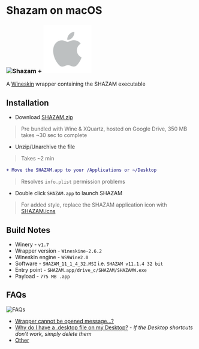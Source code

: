 # Shazam on macOS

### ![Shazam](https://github.com/Infinite-Actuary/ShazamOSX/blob/master/images/SHAZAM.ico) **+** ![Mac](https://github.com/Infinite-Actuary/ShazamOSX/blob/master/images/mac-logo.png)

A [Wineskin](http://wineskin.urgesoftware.com/) wrapper containing the SHAZAM executable

## Installation
* Download [SHAZAM.zip](https://drive.google.com/uc?export=download&id=0B-AQnNb1hM3_MlVUVVc1YzAtWjQ)
> Pre bundled with Wine & XQuartz, hosted on Google Drive, 350 MB takes ~30 sec to complete
* Unzip/Unarchive the file
> Takes ~2 min

```diff
+ Move the SHAZAM.app to your /Applications or ~/Desktop
```
> Resolves `info.plist` permission problems
* Double click `SHAZAM.app` to launch SHAZAM
> For added style, replace the SHAZAM application icon with [SHAZAM.icns](https://github.com/Infinite-Actuary/ShazamOSX/blob/master/images/SHAZAM.icns?raw=true)

## Build Notes

* Winery - `v1.7`
* Wrapper version - `Wineskine-2.6.2`
* Wineskin engine - `WS9Wine2.0`
* Software - `SHAZAM_11_1_4_32.MSI` i.e. `SHAZAM v11.1.4 32 bit`
* Entry point - `SHAZAM.app/drive_c/SHAZAM/SHAZAMW.exe`
* Payload - `775 MB .app`

## FAQs

![FAQs](http://1.bp.blogspot.com/-89TOvn-IOyM/Ug6Mvrz9qBI/AAAAAAAABjI/2RJ1OZZXT9s/s640/Capture.GIF)

* [Wrapper cannot be opened message...?](http://wineskin.urgesoftware.com/tiki-index.php?page=GateKeeper)
* [Why do I have a .desktop file on my Desktop?](http://wineskin.urgesoftware.com/tiki-index.php?page=Why+do+I+have+a+.desktop+file+on+my+Desktop) - *If the Desktop shortcuts don't work, simply delete them*
* [Other](http://wineskin.urgesoftware.com/tiki-index.php?page=FAQ)
